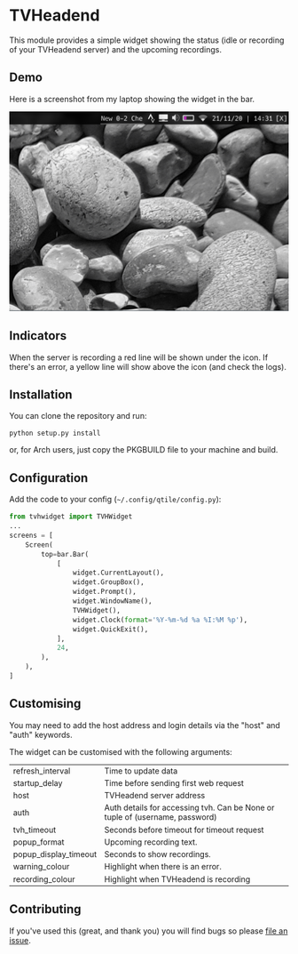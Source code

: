 # TVHeadend

This module provides a simple widget showing the status (idle or recording of your TVHeadend server) and the upcoming recordings.

## Demo

Here is a screenshot from my laptop showing the widget in the bar.

![Screenshot](images/tvh_widget.gif?raw=true)</br>

## Indicators

When the server is recording a red line will be shown under the icon. If there's an error, a yellow line will show above the icon (and check the logs).

## Installation

You can clone the repository and run:

```
python setup.py install
```
or, for Arch users, just copy the PKGBUILD file to your machine and build.

## Configuration

Add the code to your config (`~/.config/qtile/config.py`):

```python
from tvhwidget import TVHWidget
...
screens = [
    Screen(
        top=bar.Bar(
            [
                widget.CurrentLayout(),
                widget.GroupBox(),
                widget.Prompt(),
                widget.WindowName(),
                TVHWidget(),     
                widget.Clock(format='%Y-%m-%d %a %I:%M %p'),
                widget.QuickExit(),
            ],
            24,
        ),
    ),
]
```

## Customising

You may need to add the host address and login details via the "host" and "auth" keywords.

The widget can be customised with the following arguments:

<table>
	<tr>
		<td>refresh_interval</td>
		<td>Time to update data</td>
	</tr>
	<tr>
		<td>startup_delay</td>
		<td>Time before sending first web request</td>
	</tr>
	<tr>
		<td>host</td>
		<td>TVHeadend server address</td>
	</tr>
	<tr>
		<td>auth</td>
		<td>Auth details for accessing tvh. Can be None or tuple of (username, password)</td>
	</tr>
	<tr>
		<td>tvh_timeout</td>
		<td>Seconds before timeout for timeout request</td>
	</tr>
	<tr>
		<td>popup_format</td>
		<td>Upcoming recording text.</td>
	</tr>
	<tr>
		<td>popup_display_timeout</td>
		<td>Seconds to show recordings.</td>
	</tr>
	<tr>
		<td>warning_colour</td>
		<td>Highlight when there is an error.</td>
	</tr>
	<tr>
		<td>recording_colour</td>
		<td>Highlight when TVHeadend is recording</td>
	</tr>
</table>

## Contributing

If you've used this (great, and thank you) you will find bugs so please [file an issue](https://github.com/elParaguayo/qtile-widget-tvheadend/issues/new).
